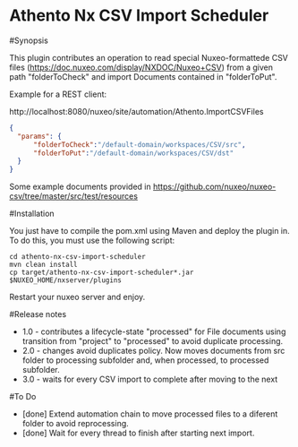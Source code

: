 # Athento Nx CSV Import Scheduler

#Synopsis

This plugin contributes an operation to read special Nuxeo-formattede CSV files (https://doc.nuxeo.com/display/NXDOC/Nuxeo+CSV) from a given path "folderToCheck" and import Documents contained in "folderToPut".

Example for a REST client:

http://localhost:8080/nuxeo/site/automation/Athento.ImportCSVFiles
```json
{
  "params": {
      "folderToCheck":"/default-domain/workspaces/CSV/src",
      "folderToPut":"/default-domain/workspaces/CSV/dst"
  }
} 
```
Some example documents provided in https://github.com/nuxeo/nuxeo-csv/tree/master/src/test/resources

#Installation

You just have to compile the pom.xml using Maven and deploy the plugin in. To do this, you must use the following script:

	cd athento-nx-csv-import-scheduler
	mvn clean install
	cp target/athento-nx-csv-import-scheduler*.jar $NUXEO_HOME/nxserver/plugins

Restart your nuxeo server and enjoy.

#Release notes
- 1.0 - contributes a lifecycle-state "processed" for File documents using transition from "project" to "processed" to avoid duplicate processing.
- 2.0 - changes avoid duplicates policy. Now moves documents from src folder to processing subfolder and, when processed, to processed subfolder.
- 3.0 - waits for every CSV import to complete after moving to the next

#To Do
- [done] Extend automation chain to move processed files to a diferent folder to avoid reprocessing.
- [done] Wait for every thread to finish after starting next import.

